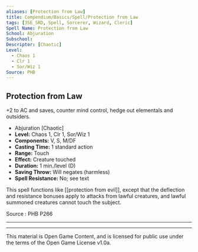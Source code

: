 ```yaml
---
aliases: [Protection from Law]
title: Compendium/Basics/Spell/Protection from Law
tags: [35E_SRD, Spell, Sorcerer, Wizard, Cleric]
Spell Name: Protection from Law
School: Abjuration
Subschool: 
Descriptor: [Chaotic]
Level:
  - Chaos 1
  - Clr 1
  - Sor/Wiz 1
Source: PHB
---
```



## Protection from Law

+2 to AC and saves, counter mind control, hedge out elementals and outsiders.

*   Abjuration [Chaotic]
*   **Level:** Chaos 1, Clr 1, Sor/Wiz 1
*   **Components:** V, S, M/DF
*   **Casting Time:** 1 standard action
*   **Range:** Touch
*   **Effect:** Creature touched
*   **Duration:** 1 min./level (D)
*   **Saving Throw:** Will negates (harmless)
*   **Spell Resistance:** No; see text

This spell functions like [[protection from evil]], except that the deflection and resistance bonuses apply to attacks from lawful creatures, and lawful summoned creatures cannot touch the subject.

Source : PHB P266

---

---

This material is Open Game Content, and is licensed for public use under
the terms of the Open Game License v1.0a.
